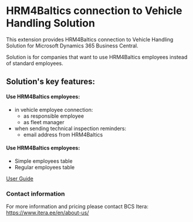 # HRM4Baltics connection to Vehicle Handling Solution
This extension provides HRM4Baltics connection to Vehicle Handling Solution for Microsoft Dynamics 365 Business Central.  

Solution is for companies that want to use HRM4Baltics employees instead of standard employees.  

## Solution's key features:
#### Use HRM4Baltics employees:
- in vehicle employee connection:
  - as responsible employee
  - as fleet manager
- when sending technical inspection reminders:
  - email address from HRM4Baltics  

#### Use HRM4Baltics employees:
- Simple employees table
- Regular employees table  
    
    
[User Guide](help.md)

### Contact information
For more information and pricing please contact BCS Itera:<br>
<a href="https://www.itera.ee/en/about-us/" target="_blank">https://www.itera.ee/en/about-us/</a>
